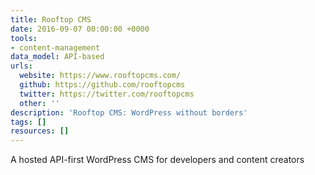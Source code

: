 ```yaml
---
title: Rooftop CMS
date: 2016-09-07 00:00:00 +0000
tools:
- content-management
data_model: API-based
urls:
  website: https://www.rooftopcms.com/
  github: https://github.com/rooftopcms
  twitter: https://twitter.com/rooftopcms
  other: ''
description: 'Rooftop CMS: WordPress without borders'
tags: []
resources: []
---
```

A hosted API-first WordPress CMS for developers and content creators
